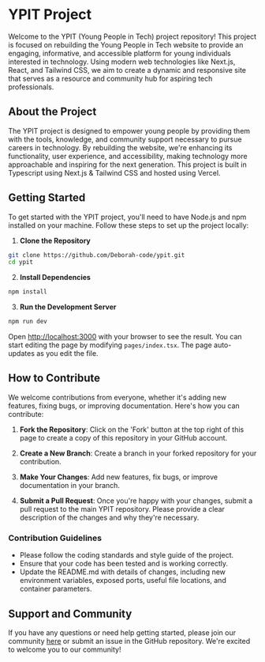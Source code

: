 
# YPIT Project

Welcome to the YPIT (Young People in Tech) project repository! This project is focused on rebuilding the Young People in Tech website to provide an engaging, informative, and accessible platform for young individuals interested in technology. Using modern web technologies like Next.js, React, and Tailwind CSS, we aim to create a dynamic and responsive site that serves as a resource and community hub for aspiring tech professionals.

## About the Project

The YPIT project is designed to empower young people by providing them with the tools, knowledge, and community support necessary to pursue careers in technology. By rebuilding the website, we're enhancing its functionality, user experience, and accessibility, making technology more approachable and inspiring for the next generation. This project is built in Typescript using Next.js & Tailwind CSS and hosted using Vercel.

## Getting Started

To get started with the YPIT project, you'll need to have Node.js and npm installed on your machine. Follow these steps to set up the project locally:

1. **Clone the Repository**

```bash
git clone https://github.com/Deborah-code/ypit.git
cd ypit
```

2. **Install Dependencies**

```bash
npm install
```

3. **Run the Development Server**

```bash
npm run dev
```

Open [http://localhost:3000](http://localhost:3000) with your browser to see the result. You can start editing the page by modifying `pages/index.tsx`. The page auto-updates as you edit the file.

## How to Contribute

We welcome contributions from everyone, whether it's adding new features, fixing bugs, or improving documentation. Here's how you can contribute:

1. **Fork the Repository**: Click on the 'Fork' button at the top right of this page to create a copy of this repository in your GitHub account.

2. **Create a New Branch**: Create a branch in your forked repository for your contribution.

3. **Make Your Changes**: Add new features, fix bugs, or improve documentation in your branch.

4. **Submit a Pull Request**: Once you're happy with your changes, submit a pull request to the main YPIT repository. Please provide a clear description of the changes and why they're necessary.

### Contribution Guidelines

- Please follow the coding standards and style guide of the project.
- Ensure that your code has been tested and is working correctly.
- Update the README.md with details of changes, including new environment variables, exposed ports, useful file locations, and container parameters.

## Support and Community

If you have any questions or need help getting started, please join our community [here](https://chat.whatsapp.com/JGIXg7zr6vx48YJAFv8mF2) or submit an issue in the GitHub repository. We're excited to welcome you to our community!